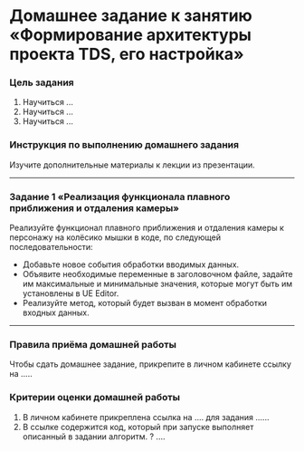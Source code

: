 # Домашнее задание к занятию «Формирование архитектуры проекта TDS, его настройка» 

### Цель задания

1. Научиться ...
2. Научиться ...
3. Научиться ...

### Инструкция по выполнению домашнего задания

Изучите дополнительные материалы к лекции из презентации.

------

### Задание 1 «Реализация функционала плавного приближения и отдаления камеры»

Реализуйте функционал плавного приближения и отдаления камеры к персонажу на колёсико мышки в коде, по следующей последовательности:
* Добавьте новое события обработки вводимых данных.
* Объявите необходимые переменные в заголовочном файле, задайте им максимальные и минимальные значения, которые могут быть им установлены в UE Editor.
* Реализуйте метод, который будет вызван в момент обработки входных данных.

------

### Правила приёма домашней работы

Чтобы сдать домашнее задание, прикрепите в личном кабинете ссылку на .....

### Критерии оценки домашней работы

1. В личном кабинете прикреплена ссылка на .... для задания ......
2. В ссылке содержится код, который при запуске выполняет описанный в задании алгоритм. ? ....

